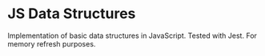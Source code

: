 # JS Data Structures

Implementation of basic data structures in JavaScript. Tested with Jest. For memory refresh purposes.